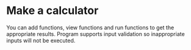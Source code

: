 # Make a calculator
You can add functions, view functions and run functions to get the appropriate results.
Program supports input validation so inappropriate inputs will not be executed.


